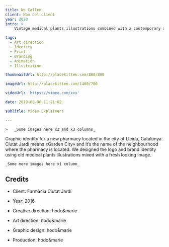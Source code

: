 ```yaml
---
title: No Callem
client: Nom del client
year: 2020
intro: > 
	Vintage medical plants illustrations combined with a contemporary aesthetics for the identity of a new pharmacy with a special focus on natural products.

tags:
  - Art direction
  - Identity
  - Print
  - Branding
  - Animation
  - Illustration

thumbnailUrl: http://placekitten.com/800/800

imageUrl: http://placekitten.com/1400/700

videoUrl: 'https://vimeo.com/xxx'

date: 2019-06-06 11:21:02

subTitle: Video Explainers

---
```



	>	_Some images here x2 and x3 columns_

Graphic identity for a new pharmacy located in the city of Lleida, Catalunya.
Ciutat Jardí means «Garden City» and it’s the name of the neighbourhood where the pharmacy is located.
We designed the logo and brand identity using old medical plants illustrations mixed with a fresh looking image.

	_Some more images here x1 column_ 

## Credits

* Client: Farmàcia Ciutat Jardí
* Year: 2016


* Creative direction: hodo&marie
* Art direction: hodo&marie
* Graphic design: hodo&marie
* Production: hodo&marie